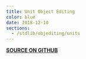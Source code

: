 ```yaml
---
title: Unit Object Editing
color: blue
date: 2018-12-10
sections:
  - /stdlib/objediting/units
---
```


**[SOURCE ON GITHUB](https://github.com/wurstscript/WurstStdlib2/blob/master/wurst/objediting/UnitObjEditing.wurst)**
